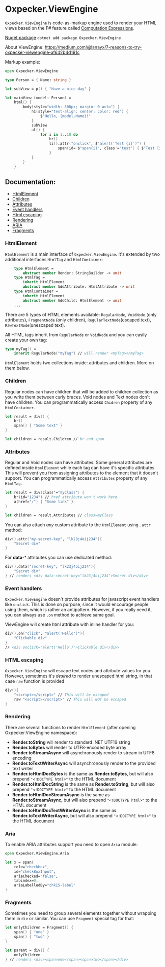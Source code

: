 ---
---
# Oxpecker.ViewEngine

`Oxpecker.ViewEngine` is code-as-markup engine used to render your HTML views based on the F# feature called [Computation Expressions](https://learn.microsoft.com/en-us/dotnet/fsharp/language-reference/computation-expressions).

[Nuget package](https://www.nuget.org/packages/Oxpecker.ViewEngine) `dotnet add package Oxpecker.ViewEngine`

About ViewEngine: https://medium.com/@lanayx/7-reasons-to-try-oxpecker-viewengine-af642b4d191c

Markup example:

```fsharp
open Oxpecker.ViewEngine

type Person = { Name: string }

let subView = p() { "Have a nice day" }

let mainView (model: Person) =
    html() {
        body(style="width: 800px; margin: 0 auto") {
            h1(style="text-align: center; color: red") {
                $"Hello, {model.Name}!"
            }
            subView
            ul() {
                for i in 1..10 do
                    br()
                    li().attr("onclick", $"alert('Test {i}')") {
                        span(id= $"span{i}", class'="test") { $"Test {i}" }
                    }
            }
        }
    }
```

## Documentation:

- [HtmlElement](#htmlelement)
- [Children](#children)
- [Attributes](#attributes)
- [Event handlers](#event-handlers)
- [Html escaping](#html-escaping)
- [Rendering](#rendering)
- [ARIA](#aria)
- [Fragments](#fragments)

### HtmlElement

`HtmlElement` is a main interface of `Oxpecker.ViewEngine`. It's extended by two additional interfaces `HtmlTag` and `HtmlContainer`:

```fsharp
    type HtmlElement =
        abstract member Render: StringBuilder -> unit
    type HtmlTag =
        inherit HtmlElement
        abstract member AddAttribute: HtmlAttribute -> unit
    type HtmlContainer =
        inherit HtmlElement
        abstract member AddChild: HtmlElement -> unit
    ...
```
There are 5 types of HTML elements available: `RegularNode`, `VoidNode` (only attributes), `FragmentNode` (only children), `RegularTextNode`(escaped text), `RawTextNode`(unescaped text).

All HTML tags inherit from `RegularNode` or `VoidNode` and you can easily create your own tag:

```fsharp
type myTag() =
    inherit RegularNode("myTag") // will render <myTag></myTag>
```

`HtmlElement` holds two collections inside: attributes and children. More on them below.

### Children

Regular nodes can have children that will be added to children collection as you write them between curly braces. Void nodes and Text nodes don't have children. You can programmatically access `Chidren` property of any `HtmlContainer`.

```fsharp
let result = div() {
    br()
    span() { "Some text" }
}

let children = result.Children // br and span
```

### Attributes

Regular and Void nodes can have attributes. Some general attributes are defined inside `HtmlElement` while each tag can have it's specific attributes. This will prevent you from assigning attributes to the element that it doesn't support. You can programmatically access `Attributes` property of any `HtmlTag`.

```fsharp
let result = div(class'="myClass") {
    br(id="1234") // href attribute won't work here
    a(href="/") { "Some link" }
}

let children = result.Attributes // class=myClass
```
You can also attach _any_ custom attribute to the `HtmlElement` using `.attr` method:

```fsharp
div().attr("my-secret-key", "lk23j4oij234"){
    "Secret div"
}
```
For **data-*** attributes you can use dedicated method:

```fsharp
div().data("secret-key", "lk23j4oij234"){
    "Secret div"
} // renders <div data-secret-key="lk23j4oij234">Secret div</div>
```

### Event handlers

`Oxpecker.ViewEngine` doesn't provide attributes for javascript event handlers like `onclick`. This is done on purpose, since it would encourage people using them, which is rather an antipattern. However, if you really need it, you can always use `.on` method to achieve same goal.

ViewEngine will create html attribute with inline handler for you:

```fsharp
div().on("click", "alert('Hello')"){
    "Clickable div"
}
// <div onclick="alert('Hello')">Clickable div</div>
```


### HTML escaping

`Oxpecker.ViewEngine` will escape text nodes and attribute values for you. However, sometimes it's _desired_ to render unescaped html string, in that case `raw` function is provided

```fsharp
div(){
    "<script></script>" // This will be escaped
    raw "<script></script>" // This will NOT be escaped
}
```

### Rendering

There are several functions to render `HtmlElement` (after opening Oxpecker.ViewEngine namespace):

- **Render.toString** will render to standard .NET UTF16 string
- **Render.toBytes** will render to UTF8-encoded byte array
- **Render.toStreamAsync** will asynchronously render to stream in UTF8 encoding
- **Render.toTextWriterAsync** will asynchronously render to the provided text writer
- **Render.toHtmlDocBytes** is the same as **Render.toBytes**, but will also prepend `"<!DOCTYPE html>"` to the HTML document
- **Render.toHtmlDocString** is the same as **Render.toString**, but will also prepend `"<!DOCTYPE html>"` to the HTML document
- **Render.toHtmlDocStreamAsync** is the same as **Render.toStreamAsync**, but will also prepend `"<!DOCTYPE html>"` to the HTML document
- **Render.toHtmlDocTextWriterAsync** is the same as **Render.toTextWriterAsync**, but will also prepend `"<!DOCTYPE html>"` to the HTML document

### Aria

To enable ARIA attributes support you need to open `Aria` module:

```fsharp
open Oxpecker.ViewEngine.Aria

let x = span(
    role="checkbox",
    id="checkBoxInput",
    ariaChecked="false",
    tabindex=0,
    ariaLabelledBy="chk15-label"
)
```

### Fragments

Sometimes you need to group several elements together without wrapping them in `div` or similar. You can use `Fragment` special tag for that:

```fsharp
let onlyChildren = Fragment() {
    span() { "one" }
    span() { "two" }
}

let parent = div() {
    onlyChildren
} // renders <div><span>one</span><span>two</span></div>

```
